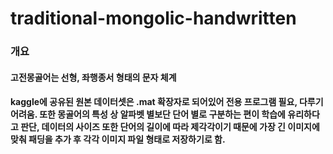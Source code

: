 # traditional-mongolic-handwritten

<h3>개요</h3>
<h4>고전몽골어는 선형, 좌행종서 형태의 문자 체계</h4>


<h4>kaggle에 공유된 원본 데이터셋은 .mat 확장자로 되어있어 전용 프로그램 필요, 다루기 어려움. 또한 몽골어의 특성 상 알파벳 별보단 단어 별로 구분하는 편이 학습에 유리하다고 판단, 데이터의 사이즈 또한 단어의 길이에 따라 제각각이기 때문에 가장 긴 이미지에 맞춰 패딩을 추가 후 각각 이미지 파일 형태로 저장하기로 함.</h4>
